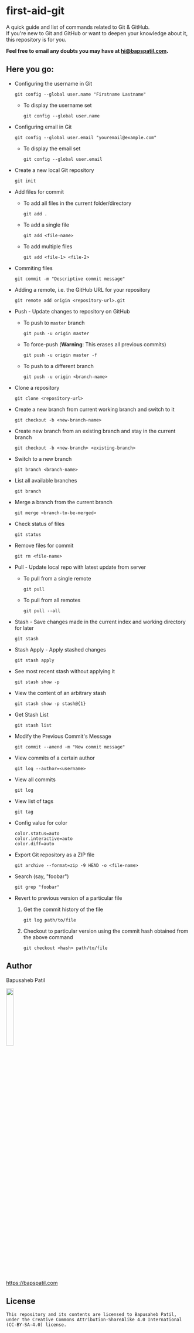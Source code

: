 
# first-aid-git

A quick guide and list of commands related to Git & GitHub.
<br>If you're new to Git and GitHub or want to deepen your knowledge about it, this repository is for you.

**Feel free to email any doubts you may have at <a href="mailto://hi@bapspatil.com">hi@bapspatil.com</a>.**

## Here you go:

* Configuring the username in Git

    `git config --global user.name "Firstname Lastname"`

    * To display the username set

        `git config --global user.name`

* Configuring email in Git

    `git config --global user.email "youremail@example.com"`

    * To display the email set

        `git config --global user.email`

* Create a new local Git repository

    `git init`

* Add files for commit

    * To add all files in the current folder/directory

        `git add .`

    * To add a single file

        `git add <file-name>`

    * To add multiple files

        `git add <file-1> <file-2>`

* Commiting files

   `git commit -m "Descriptive commit message"`

* Adding a remote, i.e. the GitHub URL for your repository

    `git remote add origin <repository-url>.git`

* Push - Update changes to repository on GitHub

    * To push to `master` branch
  
        `git push -u origin master`

    * To force-push (**Warning**: This erases all previous commits)

        `git push -u origin master -f`

    * To push to a different branch
  
        `git push -u origin <branch-name>`

* Clone a repository

   `git clone <repository-url>`

* Create a new branch from current working branch and switch to it

   `git checkout -b <new-branch-name>`

* Create new branch from an existing branch and stay in the current branch

    `git checkout -b <new-branch> <existing-branch>`

* Switch to a new branch

   `git branch <branch-name>`

* List all available branches

   `git branch`

* Merge a branch from the current branch

    `git merge <branch-to-be-merged>`

* Check status of files

   `git status`

* Remove files for commit

   `git rm <file-name>`

* Pull - Update local repo with latest update from server

    * To pull from a single remote

        `git pull`

    * To pull from all remotes

        `git pull --all`

* Stash - Save changes made in the current index and working directory for later

    `git stash`

* Stash Apply - Apply stashed changes

    `git stash apply`

* See most recent stash without applying it

   `git stash show -p`

* View the content of an arbitrary stash

   `git stash show -p stash@{1}`

* Get Stash List

    `git stash list`

* Modify the Previous Commit's Message

    `git commit --amend -m "New commit message"`

* View commits of a certain author

    `git log --author=<username>`

* View all commits

    `git log`

* View list of tags

    `git tag`

* Config value for color
  
    ```
    color.status=auto
    color.interactive=auto
    color.diff=auto
    ```

* Export Git repository as a ZIP file

    `git archive --format=zip -9 HEAD -o <file-name>`

* Search (say, "foobar")

    `git grep "foobar"`

* Revert to previous version of a particular file

    1. Get the commit history of the file

        `git log path/to/file`

    2. Checkout to particular version using the commit hash obtained from the above command

        `git checkout <hash> path/to/file`

## Author

Bapusaheb Patil

<img src="https://github.com/bapspatil.png" width="20%">

https://bapspatil.com

## License

    This repository and its contents are licensed to Bapusaheb Patil, under the Creative Commons Attribution-ShareAlike 4.0 International (CC-BY-SA-4.0) license.